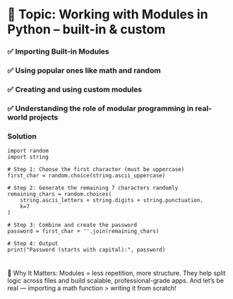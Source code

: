# 🎯 Topic: Working with Modules in Python – built-in & custom


### ✅ Importing Built-in Modules
### ✅ Using popular ones like math and random
### ✅ Creating and using custom modules
### ✅ Understanding the role of modular programming in real-world projects 

### Solution
```
import random
import string

# Step 1: Choose the first character (must be uppercase)
first_char = random.choice(string.ascii_uppercase)

# Step 2: Generate the remaining 7 characters randomly
remaining_chars = random.choices(
    string.ascii_letters + string.digits + string.punctuation,
    k=7
)

# Step 3: Combine and create the password
password = first_char + ''.join(remaining_chars)

# Step 4: Output
print("Password (starts with capital):", password)


```

### 
🧠 Why It Matters:
Modules = less repetition, more structure.
They help split logic across files and build scalable, professional-grade apps.
And let’s be real — importing a math function > writing it from scratch!

